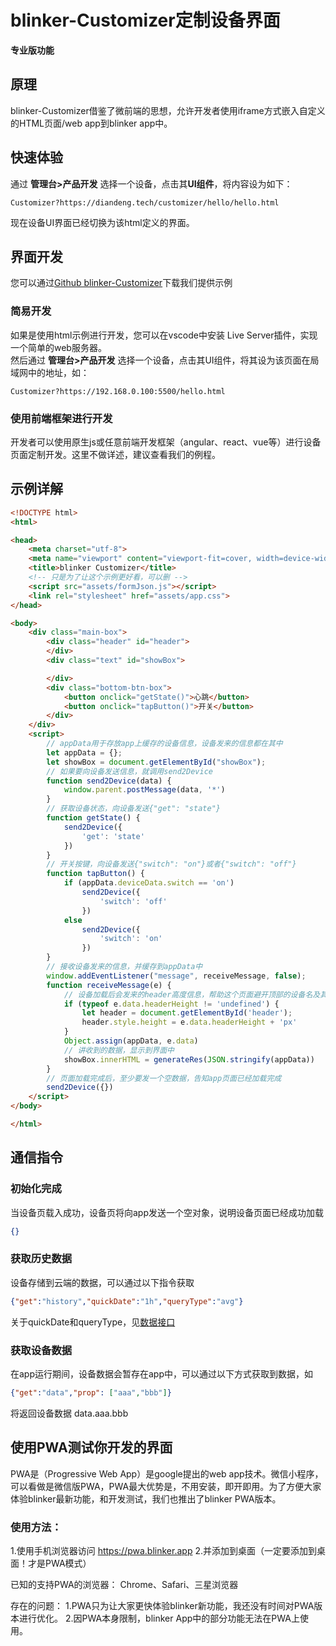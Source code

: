 # blinker-Customizer定制设备界面  
**专业版功能**  
## 原理

blinker-Customizer借鉴了微前端的思想，允许开发者使用iframe方式嵌入自定义的HTML页面/web app到blinker app中。

## 快速体验  

通过 **管理台>产品开发** 选择一个设备，点击其**UI组件**，将内容设为如下：

``` 
Customizer?https://diandeng.tech/customizer/hello/hello.html
```

现在设备UI界面已经切换为该html定义的界面。  

## 界面开发

您可以通过[Github blinker-Customizer](https://github.com/blinker-iot/blinker-customizer)下载我们提供示例  

### 简易开发

如果是使用html示例进行开发，您可以在vscode中安装 Live Server插件，实现一个简单的web服务器。  
然后通过 **管理台>产品开发** 选择一个设备，点击其UI组件，将其设为该页面在局域网中的地址，如：
``` 
Customizer?https://192.168.0.100:5500/hello.html
```

### 使用前端框架进行开发
开发者可以使用原生js或任意前端开发框架（angular、react、vue等）进行设备页面定制开发。这里不做详述，建议查看我们的例程。

## 示例详解  

``` html
<!DOCTYPE html>
<html>

<head>
    <meta charset="utf-8">
    <meta name="viewport" content="viewport-fit=cover, width=device-width, initial-scale=1.0, minimum-scale=1.0, maximum-scale=1.0, user-scalable=no" />
    <title>blinker Customizer</title>
    <!-- 只是为了让这个示例更好看，可以删 -->
    <script src="assets/formJson.js"></script>
    <link rel="stylesheet" href="assets/app.css">
</head>

<body>
    <div class="main-box">
        <div class="header" id="header">
        </div>
        <div class="text" id="showBox">

        </div>
        <div class="bottom-btn-box">
            <button onclick="getState()">心跳</button>
            <button onclick="tapButton()">开关</button>
        </div>
    </div>
    <script>
        // appData用于存放app上缓存的设备信息，设备发来的信息都在其中
        let appData = {};
        let showBox = document.getElementById("showBox");
        // 如果要向设备发送信息，就调用send2Device
        function send2Device(data) {
            window.parent.postMessage(data, '*')
        }
        // 获取设备状态，向设备发送{"get": "state"}
        function getState() {
            send2Device({
                'get': 'state'
            })
        }
        // 开关按键，向设备发送{"switch": "on"}或者{"switch": "off"}
        function tapButton() {
            if (appData.deviceData.switch == 'on')
                send2Device({
                    'switch': 'off'
                })
            else
                send2Device({
                    'switch': 'on'
                })
        }
        // 接收设备发来的信息，并缓存到appData中
        window.addEventListener("message", receiveMessage, false);
        function receiveMessage(e) {
            // 设备加载后会发来的header高度信息，帮助这个页面避开顶部的设备名及其他按键。
            if (typeof e.data.headerHeight != 'undefined') {
                let header = document.getElementById('header');
                header.style.height = e.data.headerHeight + 'px'
            }
            Object.assign(appData, e.data)
            // 讲收到的数据，显示到界面中
            showBox.innerHTML = generateRes(JSON.stringify(appData))
        }
        // 页面加载完成后，至少要发一个空数据，告知app页面已经加载完成
        send2Device({})
    </script>
</body>

</html>
```

## 通信指令  
### 初始化完成  
当设备页载入成功，设备页将向app发送一个空对象，说明设备页面已经成功加载
```json
{}
```

### 获取历史数据  
设备存储到云端的数据，可以通过以下指令获取
```json
{"get":"history","quickDate":"1h","queryType":"avg"}
```  
关于quickDate和queryType，见[数据接口](https://diandeng.tech/doc/storage-api)

### 获取设备数据
在app运行期间，设备数据会暂存在app中，可以通过以下方式获取到数据，如
```json
{"get":"data","prop": ["aaa","bbb"]}
```
将返回设备数据 data.aaa.bbb

## 使用PWA测试你开发的界面  
PWA是（Progressive Web App）是google提出的web app技术。微信小程序，可以看做是微信版PWA，PWA最大优势是，不用安装，即开即用。为了方便大家体验blinker最新功能，和开发测试，我们也推出了blinker PWA版本。

### 使用方法：
1.使用手机浏览器访问  https://pwa.blinker.app
2.并添加到桌面（一定要添加到桌面！才是PWA模式）

已知的支持PWA的浏览器：
Chrome、Safari、三星浏览器

存在的问题：
1.PWA只为让大家更快体验blinker新功能，我还没有时间对PWA版本进行优化。
2.因PWA本身限制，blinker App中的部分功能无法在PWA上使用。
